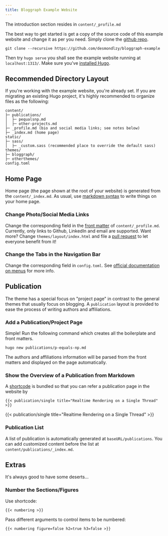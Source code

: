 ```yaml
---
title: Bloggraph Example Website
---
```


The introduction section resides in `content/_profile.md`

The best way to get started is get a copy of the source code of this example website and change it as per you need. Simply clone the [github repo](https://github.com/desmondlzy/bloggraph-example).
```
git clone --recursive https://github.com/desmondlzy/bloggraph-example
```

Then try `hugo serve` you shall see the example website running at `localhost:1313/`. Make sure you've [installed Hugo](https://gohugo.io/getting-started/installing/).

## Recommended Directory Layout

If you're working with the example website, you're already set. If you are migrating an existing Hugo project, it's highly recommended to organize files as the following:

```
content/
├─ publications/
│  ├─ pequalsnp.md
│  ├─ other-projects.md
├─ _profile.md (bio and social media links; see notes below)
├─ _index.md (home page)
static/
├─ sass/
│  ├─ _custom.sass (recommended place to override the default sass)
themes/
├─ bloggraph/
├─ otherthemes/
config.toml
```

## Home Page

Home page (the page shown at the root of your website) is generated from the `content/_index.md`. As usual, use [markdown syntax](https://www.markdownguide.org/) to write things on your home page.

### Change Photo/Social Media Links

Change the corresponding field in the [front matter](https://gohugo.io/content-management/front-matter) of `content/_profile.md`. 
Currently, only links to Github, LinkedIn and email are supported. 
Want more? Change `themes/layout/index.html` and file a [pull request](https://github.com/desmondlzy/bloggraph/pulls) to let everyone benefit from it!

### Change the Tabs in the Navigation Bar

Change the corresponding field in `config.toml`. See [official documentation on menus](https://gohugo.io/content-management/menus) for more info.

## Publication

The theme has a special focus on "project page" in contrast to the general themes that usually focus on blogging.
A `publication` layout is provided to ease the process of writing authors and affiliations.


### Add a Publication/Project Page

Simple! Run the following command which creates all the boilerplate and front matters.
```
hugo new publications/p-equals-np.md
```

The authors and affiliations information will be parsed from the front matters and displayed on the page automatically.

### Show the Overview of a Publication from Markdown

A [shortcode](https://gohugo.io/content-management/shortcodes) is bundled so that you can refer a publication page in the website by 

<pre><code>{{&lt; publication/single title="Realtime Rendering on a Single Thread" >}}</code></pre> 

{{< publication/single title="Realtime Rendering on a Single Thread" >}}

### Publication List

A list of publication is automatically generated at `baseURL/publications`. You can add customized content before the list at `content/publications/_index.md`.

## Extras

It's always good to have some deserts...

### Number the Sections/Figures

Use shortcode:

<pre><code>{{&lt; numbering >}}</code></pre>

Pass different arguments to control items to be numbered:

<pre><code>{{&lt; numbering figure=false h2=true h3=false >}}</code></pre>